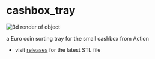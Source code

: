 # cashbox_tray

![3d render of object](https://qguv.github.io/cashbox_tray/img/cashbox_tray.png)

a Euro coin sorting tray for the small cashbox from Action

- visit [releases](https://github.com/qguv/cashbox_tray/releases/latest) for the latest STL file
